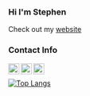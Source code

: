 ### Hi I'm Stephen

Check out my [website](https://www.stephenz.live/)

### Contact Info
[<img align="left" alt="stevez9101@gmail.com" width="22px" src="https://img.icons8.com/nolan/64/send-mass-email.png" />][email]
[<img align="left" alt="https://www.instagram.com/believein.stephen" width="22px" src="https://img.icons8.com/nolan/64/instagram-new.png" />][instagram]
[<img align="left" alt="https://grififth.github.io/" width="22px" src="https://img.icons8.com/cotton/64/000000/website--v1.png" />][website]

<br />

[![Top Langs](https://github-readme-stats.vercel.app/api/top-langs/?username=grififth)](https://github.com/anuraghazra/github-readme-stats)

[email]: mailto:stevez9101@gmail.com
[instagram]: https://www.instagram.com/believein.stephen/
[website]: https://www.stephenz.live/
